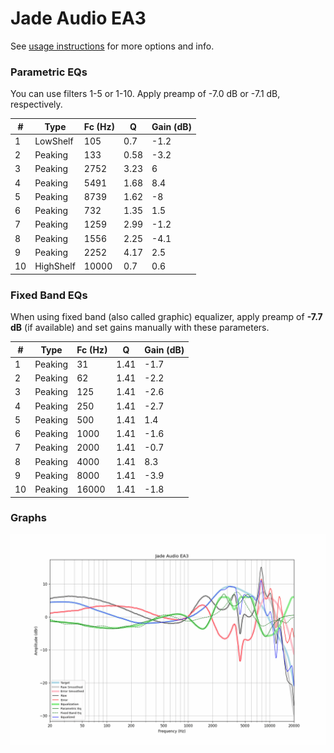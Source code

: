# Jade Audio EA3
See [usage instructions](https://github.com/jaakkopasanen/AutoEq#usage) for more options and info.

### Parametric EQs
You can use filters 1-5 or 1-10. Apply preamp of -7.0 dB or -7.1 dB, respectively.

|   # | Type      |   Fc (Hz) |    Q |   Gain (dB) |
|-----|-----------|-----------|------|-------------|
|   1 | LowShelf  |       105 | 0.7  |        -1.2 |
|   2 | Peaking   |       133 | 0.58 |        -3.2 |
|   3 | Peaking   |      2752 | 3.23 |         6   |
|   4 | Peaking   |      5491 | 1.68 |         8.4 |
|   5 | Peaking   |      8739 | 1.62 |        -8   |
|   6 | Peaking   |       732 | 1.35 |         1.5 |
|   7 | Peaking   |      1259 | 2.99 |        -1.2 |
|   8 | Peaking   |      1556 | 2.25 |        -4.1 |
|   9 | Peaking   |      2252 | 4.17 |         2.5 |
|  10 | HighShelf |     10000 | 0.7  |         0.6 |

### Fixed Band EQs
When using fixed band (also called graphic) equalizer, apply preamp of **-7.7 dB** (if available) and set gains manually with these parameters.

|   # | Type    |   Fc (Hz) |    Q |   Gain (dB) |
|-----|---------|-----------|------|-------------|
|   1 | Peaking |        31 | 1.41 |        -1.7 |
|   2 | Peaking |        62 | 1.41 |        -2.2 |
|   3 | Peaking |       125 | 1.41 |        -2.6 |
|   4 | Peaking |       250 | 1.41 |        -2.7 |
|   5 | Peaking |       500 | 1.41 |         1.4 |
|   6 | Peaking |      1000 | 1.41 |        -1.6 |
|   7 | Peaking |      2000 | 1.41 |        -0.7 |
|   8 | Peaking |      4000 | 1.41 |         8.3 |
|   9 | Peaking |      8000 | 1.41 |        -3.9 |
|  10 | Peaking |     16000 | 1.41 |        -1.8 |

### Graphs
![](./Jade%20Audio%20EA3.png)
